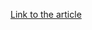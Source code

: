 [Link to the article](https://www.mcafee.com/blogs/other-blogs/mcafee-labs/fakecalls-android-malware-abusing-legitimate-signing-key/)
